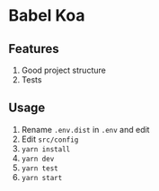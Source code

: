 # Babel Koa

## Features

1. Good project structure
2. Tests

## Usage

1. Rename `.env.dist` in `.env` and edit
2. Edit `src/config`
3. `yarn install`
4. `yarn dev`
5. `yarn test`
6. `yarn start`
